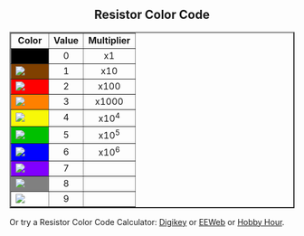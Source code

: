 <center><h2>Resistor Color Code</h2></center>
<center>
<table border=2>
<tr>
<td width=50 align=center><b>Color</b></td>
<td align=center><b>Value</b></td>
<td align=center><b>Multiplier</b></td>
</tr>
<tr>
<td bgcolor=#000000><img src=dot_clear.gif height=1 width=1 border=0></td>
<td align=center>0</td>
<td align=center>x1</td>
</tr>
<tr><td bgcolor=#804000><img src=dot_clear.gif><td align=center>1</td>
	<td align=center>x10</td></tr>
<tr><td bgcolor=#ff0000><img src=dot_clear.gif><td align=center>2</td>
	<td align=center>x100</td></tr>
<tr><td bgcolor=#ff8000><img src=dot_clear.gif><td align=center>3</td>
	<td align=center>x1000</td></tr>
<tr><td bgcolor=#f8f808><img src=dot_clear.gif><td align=center>4</td>
	<td align=center>x10<sup>4</sup></td></tr>
<tr><td bgcolor=#00c000><img src=dot_clear.gif><td align=center>5</td>
	<td align=center>x10<sup>5</sup></td></tr>
<tr><td bgcolor=#0000ff><img src=dot_clear.gif><td align=center>6</td>
	<td align=center>x10<sup>6</sup></td></tr>
<tr><td bgcolor=#8000ff><img src=dot_clear.gif><td align=center>7</td>
	<td align=center>&nbsp;</td></tr>
<tr><td bgcolor=#808080><img src=dot_clear.gif><td align=center>8</td>
	<td align=center>&nbsp;</td></tr>
<tr><td bgcolor=#ffffff><img src=dot_clear.gif><td align=center>9</td>
	<td align=center>&nbsp;</td></tr>
</table>
</center>
Or try a Resistor Color Code Calculator:  
<a href="http://www.digikey.com/en/resources/conversion-calculators/conversion-calculator-resistor-color-code-4-band">Digikey</a> or <!--<a href="http://www.ee.upenn.edu/rca/res/calcjs.html">-->
<a href="http://www.eeweb.com/toolbox/4-band-resistor-calculator">
EEWeb</a> or <a href="http://www.hobby-hour.com/electronics/resistorcalculator.php">Hobby Hour</a>.
</body>
